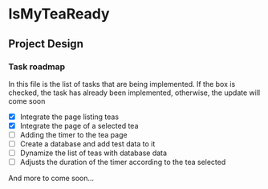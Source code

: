 # IsMyTeaReady

## Project Design

### Task roadmap

In this file is the list of tasks that are being implemented. If the box is checked, the task has already been implemented, otherwise, the update will come soon

- [X] Integrate the page listing teas
- [X] Integrate the page of a selected tea
- [ ] Adding the timer to the tea page
- [ ] Create a database and add test data to it
- [ ] Dynamize the list of teas with database data
- [ ] Adjusts the duration of the timer according to the tea selected

And more to come soon...
